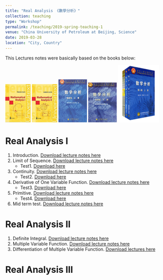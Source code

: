 ```yaml
---
title: "Real Analysis 《數學分析》"
collection: teaching
type: "Workshop"
permalink: /teaching/2019-spring-teaching-1
venue: "China University of Petroleum at Beijing, Science"
date: 2019-03-28
location: "City, Country"
---
```


This Lectures notes were basically based on the books below:

<img src="../images/zorich1.png" width = "80" height = "120">
<img src="../images/zorich2.png" width = "80" height = "120">
<img src="../images/huadongtext1.png" width = "90" height = "135">
<img src="../images/huadongtext2.png" width = "90" height = "125">
<img src="../images/fudantext.png" width = "130" height = "180">


Real Analysis I
======
1. Introduction.
[Download lecture notes here](http://wuguoning.github.io/files/introduction.pdf)
2. Limit of Sequence.
[Download lecture notes here](http://wuguoning.github.io/files/limits.pdf)
    * Test1. 
[Download here](http://wuguoning.github.io/files/test1.pdf)
3. Continuity.
[Download lecture notes here](http://wuguoning.github.io/files/continuity.pdf)
    * Test2.
[Download here](http://wuguoning.github.io/files/test2.pdf)
4. Derivative of One Variable Function.
[Download lecture notes here](http://wuguoning.github.io/files/derivative.pdf)
    * Test3. 
[Download here](http://wuguoning.github.io/files/test3.pdf)
5. Primitive.
[Download lecture notes here](http://wuguoning.github.io/files/primitive.pdf)
    * Test4. 
[Download here](http://wuguoning.github.io/files/test4.pdf)
6. Mid term test.
[Download lecture notes here](http://wuguoning.github.io/files/midtermtest18-19-1.pdf)

Real Analysis II
======
1. Definite Integral.
[Download lecture notes here](http://wuguoning.github.io/files/integral.pdf)
2. Multiple Variable Function.
[Download lecture notes here](http://wuguoning.github.io/files/mul_var_fun.pdf)
2. Differentiation of Multiple Variable Function.
[Download lectures here](http://wuguoning.github.io/files/diff_multi_var.pdf)

Real Analysis III
======


